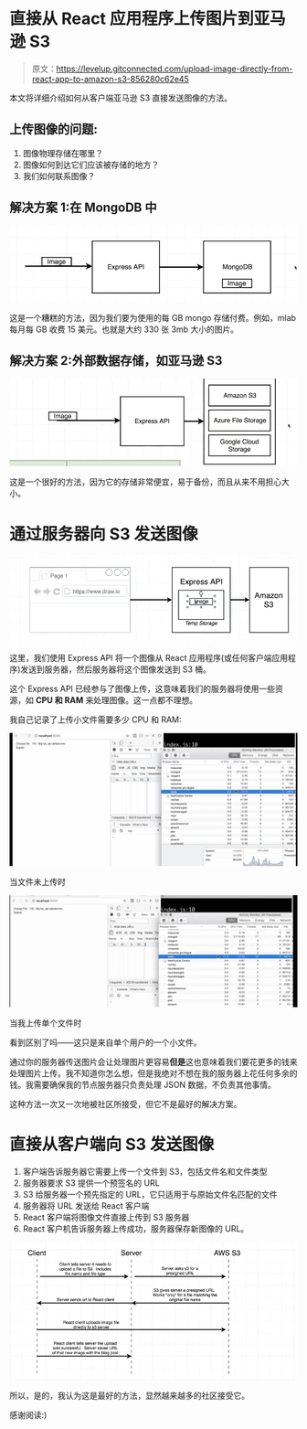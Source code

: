 # 直接从 React 应用程序上传图片到亚马逊 S3

> 原文：<https://levelup.gitconnected.com/upload-image-directly-from-react-app-to-amazon-s3-856280c62e45>

本文将详细介绍如何从客户端亚马逊 S3 直接发送图像的方法。

## 上传图像的问题:

1.  图像物理存储在哪里？
2.  图像如何到达它们应该被存储的地方？
3.  我们如何联系图像？

## 解决方案 1:在 MongoDB 中

![](img/9eccd530e0d1c4b056ee1166ff8ae00f.png)

这是一个糟糕的方法，因为我们要为使用的每 GB mongo 存储付费。例如，mlab 每月每 GB 收费 15 美元。也就是大约 330 张 3mb 大小的图片。

## 解决方案 2:外部数据存储，如亚马逊 S3

![](img/653ac9f787a0005bd4d4ecf0ee265801.png)

这是一个很好的方法，因为它的存储非常便宜，易于备份，而且从来不用担心大小。

# 通过服务器向 S3 发送图像

![](img/2465278653c176c55cd73b2576095293.png)

这里，我们使用 Express API 将一个图像从 React 应用程序(或任何客户端应用程序)发送到服务器，然后服务器将这个图像发送到 S3 桶。

这个 Express API 已经参与了图像上传，这意味着我们的服务器将使用一些资源，如 **CPU 和 RAM** 来处理图像。这一点都不理想。

我自己记录了上传小文件需要多少 CPU 和 RAM:

![](img/9bf204f37fc6e3b98d2d146beffc170f.png)

当文件未上传时

![](img/c98bd0925a1ac76e34e70b479215c1af.png)

当我上传单个文件时

看到区别了吗——这只是来自单个用户的一个小文件。

通过你的服务器传送图片会让处理图片更容易**但是**这也意味着我们要花更多的钱来处理图片上传。我不知道你怎么想，但是我绝对不想在我的服务器上花任何多余的钱。我需要确保我的节点服务器只负责处理 JSON 数据，不负责其他事情。

这种方法一次又一次地被社区所接受，但它不是最好的解决方案。

# **直接从客户端向 S3 发送图像**

1.  客户端告诉服务器它需要上传一个文件到 S3，包括文件名和文件类型
2.  服务器要求 S3 提供一个预签名的 URL
3.  S3 给服务器一个预先指定的 URL，它只适用于与原始文件名匹配的文件
4.  服务器将 URL 发送给 React 客户端
5.  React 客户端将图像文件直接上传到 S3 服务器
6.  React 客户机告诉服务器上传成功，服务器保存新图像的 URL。

![](img/07637d5c6a18628cb47d5e1150f8e22b.png)

所以，是的，我认为这是最好的方法，显然越来越多的社区接受它。

感谢阅读:)